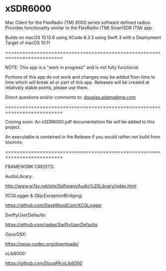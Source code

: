 # xSDR6000
Mac Client for the FlexRadio (TM) 6000 series software defined radios. 
Provides functionality similar to the FlexRadio (TM) SmartSDR (TM) app.

Builds on macOS 10.12.6 using XCode 8.3.3 using Swift 3 with a Deployment 
Target of macOS 10.11

==========================================================================

NOTE: This app is a "work in progress" and is not fully functional.

Portions of this app do not work and changes may be added from time to time
which will break all or part of this app. Releases will be created at
relatively stable points, please use them.

Direct questions and/or comments to:  douglas.adams@me.com

==========================================================================

Coming soon: An xSDR6000.pdf documentatiion file will be added to this
project.

An executable is contained in the Release if you would rather not build
from sources.

==========================================================================

FRAMEWORK CREDITS:

AudioLibrary: 

http://www.w7ay.net/site/Software/Audio%20Library/index.html

XCGLogger & ObjcExceptionBridging:

https://github.com/DaveWoodCom/XCGLogger

SwiftyUserDefaults:

https://github.com/radex/SwiftyUserDefaults

OpusOSX:

https://opus-codec.org/downloads/

xLib6000:

https://github.com/DougPA/xLib6000
